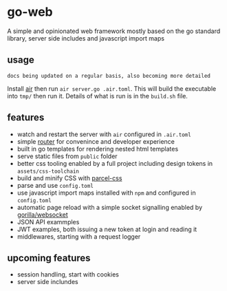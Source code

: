 # go-web
A simple and opinionated web framework mostly based on the go standard library, server side includes and javascript import maps

## usage

```docs being updated on a regular basis, also becoming more detailed```

Install [air](https://github.com/cosmtrek/air) then run `air server.go .air.toml`. This will build the executable into `tmp/` then run it. Details of what is run is in the `build.sh` file.

## features
- watch and restart the server with `air` configured in `.air.toml`
- simple [router](https://github.com/julienschmidt/httprouter) for convenince and developer experience 
- built in go templates for rendering nested html templates
- serve static files from `public` folder 
- better css tooling enabled by a full project including design tokens in `assets/css-toolchain`
- build and minify CSS with [parcel-css](https://github.com/parcel-bundler/parcel-css)
- parse and use `config.toml`
- use javascript import maps installed with `npm` and configured in `config.toml`
- automatic page reload with a simple socket signalling enabled by [gorilla/websocket](https://github.com/gorilla/websocket)
- JSON API exammples
- JWT examples, both issuing a new token at login and reading it
- middlewares, starting with a request logger

## upcoming features

- session handling, start with cookies
- server side inclundes
